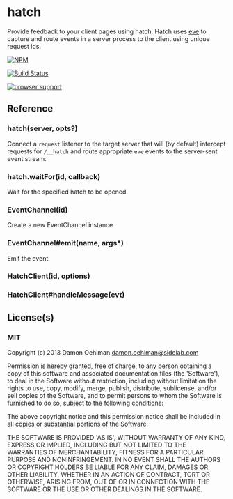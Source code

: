 # hatch

Provide feedback to your client pages using hatch.  Hatch uses
[eve](https://github.com/adobe-web-platform/eve) to capture and route
events in a server process to the client using unique request ids.


[![NPM](https://nodei.co/npm/hatch.png)](https://nodei.co/npm/hatch/)

[![Build Status](https://travis-ci.org/DamonOehlman/hatch.png?branch=master)](https://travis-ci.org/DamonOehlman/hatch)

[![browser support](https://ci.testling.com/DamonOehlman/hatch.png)](https://ci.testling.com/DamonOehlman/hatch)


## Reference

### hatch(server, opts?)

Connect a `request` listener to the target server that will (by default)
intercept requests for `/__hatch` and route appropriate `eve` events
to the server-sent event stream.

### hatch.waitFor(id, callback)

Wait for the specified hatch to be opened.

### EventChannel(id)

Create a new EventChannel instance

### EventChannel#emit(name, args*)

Emit the event

### HatchClient(id, options)

### HatchClient#handleMessage(evt)

## License(s)

### MIT

Copyright (c) 2013 Damon Oehlman <damon.oehlman@sidelab.com>

Permission is hereby granted, free of charge, to any person obtaining
a copy of this software and associated documentation files (the
'Software'), to deal in the Software without restriction, including
without limitation the rights to use, copy, modify, merge, publish,
distribute, sublicense, and/or sell copies of the Software, and to
permit persons to whom the Software is furnished to do so, subject to
the following conditions:

The above copyright notice and this permission notice shall be
included in all copies or substantial portions of the Software.

THE SOFTWARE IS PROVIDED 'AS IS', WITHOUT WARRANTY OF ANY KIND,
EXPRESS OR IMPLIED, INCLUDING BUT NOT LIMITED TO THE WARRANTIES OF
MERCHANTABILITY, FITNESS FOR A PARTICULAR PURPOSE AND NONINFRINGEMENT.
IN NO EVENT SHALL THE AUTHORS OR COPYRIGHT HOLDERS BE LIABLE FOR ANY
CLAIM, DAMAGES OR OTHER LIABILITY, WHETHER IN AN ACTION OF CONTRACT,
TORT OR OTHERWISE, ARISING FROM, OUT OF OR IN CONNECTION WITH THE
SOFTWARE OR THE USE OR OTHER DEALINGS IN THE SOFTWARE.
